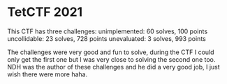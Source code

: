 # TetCTF 2021
This CTF has three challenges:
unimplemented: 60 solves, 100 points
uncollidable: 23 solves, 728 points
unevaluated: 3 solves, 993 points

The challenges were very good and fun to solve, during the CTF I could only get the first one but I was very close to solving the second one too.
NDH was the author of these challenges and he did a very good job, I just wish there were more haha.

